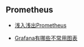 **Prometheus**
---
  + [浅入浅出Prometheus](/doc/prometheus/in-out-prometheus.md)

  + [Grafana有哪些不常用图表](/doc/prometheus/grafana.md)